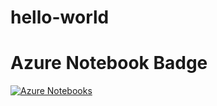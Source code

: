 # hello-world

# Azure Notebook Badge
[![Azure Notebooks](https://notebooks.azure.com/launch.png)](https://notebooks.azure.com/import/gh/gogowings/hello-world)
